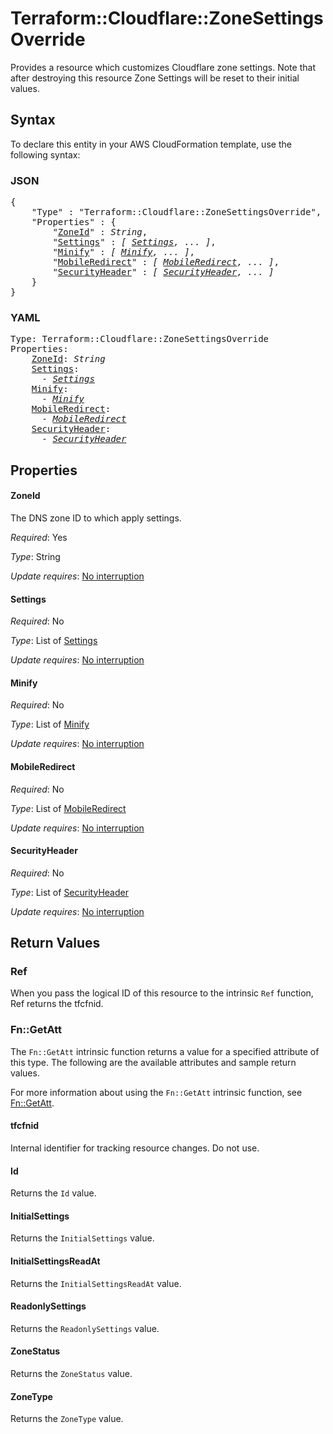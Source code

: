 # Terraform::Cloudflare::ZoneSettingsOverride

Provides a resource which customizes Cloudflare zone settings. Note that after destroying this resource Zone Settings will be reset to their initial values.

## Syntax

To declare this entity in your AWS CloudFormation template, use the following syntax:

### JSON

<pre>
{
    "Type" : "Terraform::Cloudflare::ZoneSettingsOverride",
    "Properties" : {
        "<a href="#zoneid" title="ZoneId">ZoneId</a>" : <i>String</i>,
        "<a href="#settings" title="Settings">Settings</a>" : <i>[ <a href="settings.md">Settings</a>, ... ]</i>,
        "<a href="#minify" title="Minify">Minify</a>" : <i>[ <a href="minify.md">Minify</a>, ... ]</i>,
        "<a href="#mobileredirect" title="MobileRedirect">MobileRedirect</a>" : <i>[ <a href="mobileredirect.md">MobileRedirect</a>, ... ]</i>,
        "<a href="#securityheader" title="SecurityHeader">SecurityHeader</a>" : <i>[ <a href="securityheader.md">SecurityHeader</a>, ... ]</i>
    }
}
</pre>

### YAML

<pre>
Type: Terraform::Cloudflare::ZoneSettingsOverride
Properties:
    <a href="#zoneid" title="ZoneId">ZoneId</a>: <i>String</i>
    <a href="#settings" title="Settings">Settings</a>: <i>
      - <a href="settings.md">Settings</a></i>
    <a href="#minify" title="Minify">Minify</a>: <i>
      - <a href="minify.md">Minify</a></i>
    <a href="#mobileredirect" title="MobileRedirect">MobileRedirect</a>: <i>
      - <a href="mobileredirect.md">MobileRedirect</a></i>
    <a href="#securityheader" title="SecurityHeader">SecurityHeader</a>: <i>
      - <a href="securityheader.md">SecurityHeader</a></i>
</pre>

## Properties

#### ZoneId

The DNS zone ID to which apply settings.

_Required_: Yes

_Type_: String

_Update requires_: [No interruption](https://docs.aws.amazon.com/AWSCloudFormation/latest/UserGuide/using-cfn-updating-stacks-update-behaviors.html#update-no-interrupt)

#### Settings

_Required_: No

_Type_: List of <a href="settings.md">Settings</a>

_Update requires_: [No interruption](https://docs.aws.amazon.com/AWSCloudFormation/latest/UserGuide/using-cfn-updating-stacks-update-behaviors.html#update-no-interrupt)

#### Minify

_Required_: No

_Type_: List of <a href="minify.md">Minify</a>

_Update requires_: [No interruption](https://docs.aws.amazon.com/AWSCloudFormation/latest/UserGuide/using-cfn-updating-stacks-update-behaviors.html#update-no-interrupt)

#### MobileRedirect

_Required_: No

_Type_: List of <a href="mobileredirect.md">MobileRedirect</a>

_Update requires_: [No interruption](https://docs.aws.amazon.com/AWSCloudFormation/latest/UserGuide/using-cfn-updating-stacks-update-behaviors.html#update-no-interrupt)

#### SecurityHeader

_Required_: No

_Type_: List of <a href="securityheader.md">SecurityHeader</a>

_Update requires_: [No interruption](https://docs.aws.amazon.com/AWSCloudFormation/latest/UserGuide/using-cfn-updating-stacks-update-behaviors.html#update-no-interrupt)

## Return Values

### Ref

When you pass the logical ID of this resource to the intrinsic `Ref` function, Ref returns the tfcfnid.

### Fn::GetAtt

The `Fn::GetAtt` intrinsic function returns a value for a specified attribute of this type. The following are the available attributes and sample return values.

For more information about using the `Fn::GetAtt` intrinsic function, see [Fn::GetAtt](https://docs.aws.amazon.com/AWSCloudFormation/latest/UserGuide/intrinsic-function-reference-getatt.html).

#### tfcfnid

Internal identifier for tracking resource changes. Do not use.

#### Id

Returns the <code>Id</code> value.

#### InitialSettings

Returns the <code>InitialSettings</code> value.

#### InitialSettingsReadAt

Returns the <code>InitialSettingsReadAt</code> value.

#### ReadonlySettings

Returns the <code>ReadonlySettings</code> value.

#### ZoneStatus

Returns the <code>ZoneStatus</code> value.

#### ZoneType

Returns the <code>ZoneType</code> value.

